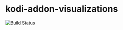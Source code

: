 # kodi-addon-visualizations

[![Build Status](https://travis-ci.org/UnitedRPMs/kodi-addon-visualizations.svg?branch=master)](https://travis-ci.org/UnitedRPMs/kodi-addon-visualizations)
